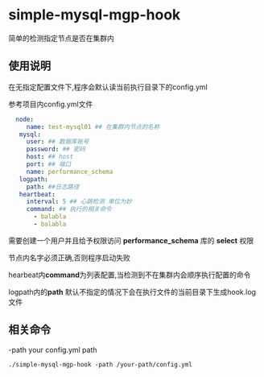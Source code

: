 # simple-mysql-mgp-hook
简单的检测指定节点是否在集群内
## 使用说明
在无指定配置文件下,程序会默认读当前执行目录下的config.yml

参考项目内config.yml文件

  ``` yaml 
    node:
       name: test-mysql01 ## 在集群内节点的名称
     mysql:
       user: ## 数据库账号
       password: ## 密码
       host: ## host
       port: ## 端口
       name: performance_schema
     logpath:
       path: ##日志路径
     heartbeat:
       interval: 5 ## 心跳检测 单位为妙
       command: ## 执行的相关命令
         - balabla
         - balabla
  ```

需要创建一个用户并且给予权限访问 **performance_schema** 库的 **select** 权限

节点内名字必须正确,否则程序启动失败

hearbeat内**command**为列表配置,当检测到不在集群内会顺序执行配置的命令

logpath内的**path** 默认不指定的情况下会在执行文件的当前目录下生成hook.log文件

## 相关命令

-path your config.yml path

```shell
./simple-mysql-mgp-hook -path /your-path/config.yml
```


